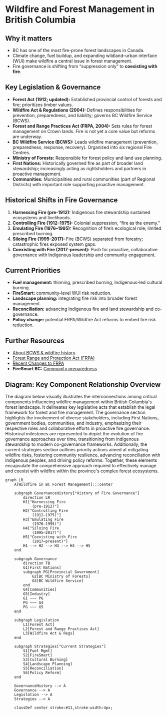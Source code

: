# Wildfire and Forest Management in British Columbia  

## Why it matters  
- BC has one of the most fire-prone forest landscapes in Canada.  
- Climate change, fuel buildup, and expanding wildland–urban interface (WUI) make wildfire a central issue in forest management.  
- Fire governance is shifting from “suppression only” to **coexisting with fire**.  


## Key Legislation & Governance  
- **Forest Act (1912; updated):** Established provincial control of forests and fire; prioritizes timber values.  
- **Wildfire Act & Regulations (2004):** Defines responsibilities for prevention, preparedness, and liability; governs BC Wildfire Service (BCWS).  
- **Forest and Range Practices Act (FRPA, 2004):** Sets rules for forest management on Crown lands. Fire is not yet a core value but reforms are underway.  
- **BC Wildfire Service (BCWS):** Leads wildfire management (prevention, preparedness, response, recovery). Organized into six regional Fire Centres.  
- **Ministry of Forests:** Responsible for forest policy and land use planning.  
- **First Nations:** Historically governed fire as part of broader land stewardship; increasingly acting as rightsholders and partners in proactive management.
- **Communities:** Municipalities and rural communities (part of Regional Districts) with important role supporting proactive management.


## Historical Shifts in Fire Governance  
1. **Harnessing Fire (pre-1912):** Indigenous fire stewardship sustained ecosystems and livelihoods.  
2. **Controlling Fire (1912–1975):** Colonial suppression, “fire as the enemy.”  
3. **Emulating Fire (1976–1995):** Recognition of fire’s ecological role; limited prescribed burning.  
4. **Siloing Fire (1995–2017):** Fire (BCWS) separated from forestry; catastrophic fires exposed system gaps.  
5. **Coexisting with Fire (2017–present):** Push for proactive, collaborative governance with Indigenous leadership and community engagement.  

## Current Priorities  
- **Fuel management:** thinning, prescribed burning, Indigenous-led cultural burning.  
- **FireSmart:** community-level WUI risk reduction.  
- **Landscape planning:** integrating fire risk into broader forest management.  
- **Reconciliation:** advancing Indigenous fire and land stewardship and co-governance.  
- **Policy change:** potential FRPA/Wildfire Act reforms to embed fire risk reduction.  


## Further Resources  
- [About BCWS & wildfire history](https://www2.gov.bc.ca/gov/content/safety/wildfire-status/about-bcws)  
- [Forest Range and Protection Act (FRPA)](https://www2.gov.bc.ca/gov/content/environment/natural-resource-stewardship/laws-policies-standards-guidance/legislation-regulation/forest-range-practices-act)
- [Recent Changes to FRPA](https://www2.gov.bc.ca/gov/content/environment/natural-resource-stewardship/laws-policies-standards-guidance/legislation-regulation/forest-range-practices-act/frpa-improvement-initiative)  
- **FireSmart BC:** [Community preparedness](https://firesmartbc.ca/)  


## Diagram: Key Component Relationship Overview

The diagram below visually illustrates the interconnections among critical components influencing wildfire management within British Columbia's forest landscape. It delineates key legislative acts that establish the legal framework for forest and fire management. The governance section highlights the involvement of diverse stakeholders, including First Nations, government bodies, communities, and industry, emphasizing their respective roles and collaborative efforts in proactive fire governance. Historical milestones are represented to depict the evolution of fire governance approaches over time, transitioning from indigenous stewardship to modern co-governance frameworks. Additionally, the current strategies section outlines priority actions aimed at mitigating wildfire risks, fostering community resilience, advancing reconciliation with Indigenous peoples, and driving policy reforms. Together, these elements encapsulate the comprehensive approach required to effectively manage and coexist with wildfire within the province's complex forest ecosystems.

```mermaid
graph LR
    A[Wildfire in BC Forest Management]:::center

    subgraph GovernanceHistory["History of Fire Governance"]
        direction LR
        H1["Harnessing Fire 
            (pre-1912)"]
        H2["Controlling Fire
            (1912–1975)"]
        H3["Emulating Fire
            (1976–1995)"]
        H4["Siloing Fire
            (1995–2017)"]
        H5["Coexisting with Fire
            (2017–present)"]
        H1 --> H2 --> H3 --> H4 --> H5
    end

    subgraph Governance
        direction TB
        G1[First Nations]
        subgraph PG[Provincial Government]
            G2[BC Ministry of Forests]        
            G3[BC Wildfire Service]
        end
        G4[Communities]
        G5[Industry]
        G1 ~~~ PG
        PG ~~~ G4
        PG ~~~ G5
    end

    subgraph Legislation
        L1[Forest Act]
        L2[Forest and Range Practices Act]
        L3[Wildfire Act & Regs]
    end

    subgraph Strategies["Current Strategies"]
        S1[Fuel Mgmt]
        S2[FireSmart]
        S3[Cultural Burning]
        S4[Landscape Planning]
        S5[Reconciliation]
        S6[Policy Reform]
    end

    GovernanceHistory --> A
    Governance --> A
    Legislation --> A
    Strategies --> A

    classDef center stroke:#11,stroke-width:4px;
```
